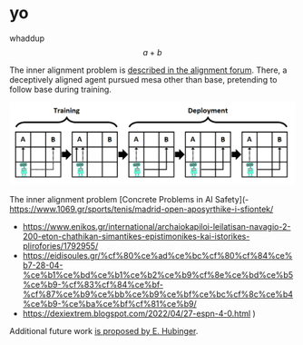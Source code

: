 <script type="text/javascript"
  src="https://cdn.mathjax.org/mathjax/latest/MathJax.js?config=TeX-AMS-MML_HTMLorMML">
</script>
# yo
whaddup
$$ a + b $$



The inner alignment problem is [described in the alignment forum](https://www.alignmentforum.org/s/r9tYkB2a8Fp4DN8yB). There, a deceptively aligned agent pursued mesa other than base, pretending to follow base during training.

![Robot maze](robot_maze.png "Deceptive alignment")

The inner alignment problem [Concrete Problems in AI Safety](- https://www.1069.gr/sports/tenis/madrid-open-aposyrthike-i-sfiontek/
- https://www.enikos.gr/international/archaiokapiloi-leilatisan-navagio-2-200-eton-chathikan-simantikes-epistimonikes-kai-istorikes-plirofories/1792955/
- https://eidisoules.gr/%cf%80%ce%ad%ce%bc%cf%80%cf%84%ce%b7-28-04-%ce%b1%ce%bd%ce%b1%ce%b2%ce%b9%cf%8e%ce%bd%ce%b5%ce%b9-%cf%83%cf%84%ce%bf-%cf%87%ce%b9%ce%bb%ce%b9%ce%bf%ce%bc%cf%8c%ce%b4%ce%b9-%ce%ba%ce%bf%cf%81%ce%b9/
- https://dexiextrem.blogspot.com/2022/04/27-espn-4-0.html
)

Additional future work [is proposed by E. Hubinger](https://www.alignmentforum.org/posts/2GycxikGnepJbxfHT/towards-an-empirical-investigation-of-inner-alignment).